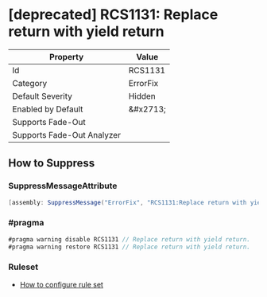 # \[deprecated\] RCS1131: Replace return with yield return

| Property | Value |
| -------- | ----- |
| Id | RCS1131 |
| Category | ErrorFix |
| Default Severity | Hidden |
| Enabled by Default | &\#x2713; |
| Supports Fade\-Out |  |
| Supports Fade\-Out Analyzer |  |

## How to Suppress

### SuppressMessageAttribute

```csharp
[assembly: SuppressMessage("ErrorFix", "RCS1131:Replace return with yield return.", Justification = "<Pending>")]
```

### \#pragma

```csharp
#pragma warning disable RCS1131 // Replace return with yield return.
#pragma warning restore RCS1131 // Replace return with yield return.
```

### Ruleset

* [How to configure rule set](../HowToConfigureAnalyzers.md)
